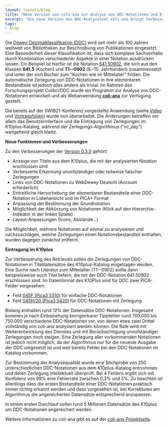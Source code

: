 ```yaml
---
layout: layouts/blog
title: "Neue Version von coli-ana zur Analyse von DDC-Notationen und Eintragung im K10plus"
excerpt: "Die neue Version des DDC-Analysetool coli-ana bringt Verbesserungen und ermöglicht die Eintragung von DDC-Zerlegungen in den K10plus-Katalog"
tags:
- blog
---
```


Die [Dewey-Dezimalklassifikation (DDC)](https://www.dnb.de/DE/Professionell/DDC-Deutsch/WasistdieDDC/wasistdieddc_node.html) wird seit mehr als 100 Jahren weltweit von Bibliotheken zur Beschreibung von Publikationen eingesetzt. Eine Besonderheit dieser Klassifikation ist, dass sich komplexe Sachverhalte durch Kombination verschiedener Aspekte in einer Notation ausdrücken lassen. Ein Beispiel ist hierfür ist die Notation [641.50902](https://coli-conc.gbv.de/coli-ana/app/?notation=641.50902), die sich aus den Klassen **641.5** (Kochen) und **T1--0902** (6.–15. Jahrhundert) zusammensetzt und unter der sich Bücher zum "Kochen wie im Mittelalter" finden. Die automatische Zerlegung von DDC-Notationen in ihre elementaren Bestandteile ist jedoch alles andere als trivial. Im Rahmen des Forschungsprojekt Colibri/DDC wurde ein Programm zur Analyse von DDC-Notationen entwickelt und als Webanwendung **[coli-ana](https://coli-conc.gbv.de/coli-ana/)** zur Verfügung gestellt.

Die bereits auf der SWIB21-Konferenz vorgestellte Anwendung (siehe [Video](https://youtu.be/gNm8HuX71rI) und [Vortragsfolien](https://doi.org/10.5281/zenodo.5883534)) wurde nun überarbeitet. Die Änderungen betreffen vor allem das Benutzerinterface und die Eintragung von Zerlegungen im K10plus-Katalog, während der Zerlegungs-Algorithmus ("vc_day") weitgehend gleich bleibt.

**Neue Funktionen und Verbesserungen**

Zu den Verbesserungen der [Version 0.3.0](https://github.com/gbv/coli-ana/releases/tag/v0.3.0) gehört:

* Anzeige von Titeln aus dem K10plus, die mit der analysierten Notation erschlossen sind
* Verbesserte Erkennung unvollständiger oder teilweise falscher Zerlegungen
* Links von DDC-Notationen zu WebDewey Deutsch (Account erforderlich)
* Einheitliche Hervorhebung der elementaren Bestandteile einer DDC-Notation in Listenansicht und im PICA+ Format
* Anpassung der Bestimmung der Grundnotation
* Möglichkeit der Abkürzung von Notationen (Klick auf den Hierarchie-Indikator in der linken Spalte)
* Layout-Anpassungen (Icons, Abstände...)

Die Möglichkeit, mehrere Notationen auf einmal zu analysieren und nachzuschlagen, welche Zerlegungen einen Notationsbestandteil enthalten, wurden dagegen zunächst entfernt.

**Eintragung im K10plus**

Zur Verbesserung des Retrievals sollen die Zerlegungen von DDC-Notationen in Titeldatensätze des K10plus-Katalog eingetragen werden. Eine Suche nach Literatur zum Mittelalter (T1--0902) sollte dann beispielsweise auch Titel liefern, die mit der DDC-Notation 641.50902 erschlossen sind. Im Datenformat des K10Plus sind für DDC zwei PICA-Felder vorgesehen:

* Feld [045F (Pica3 5310)](https://format.k10plus.de/k10plushelp.pl?cmd=kat&val=5010&katalog=Standard) für einfache DDC-Notationen
* Feld [045H/20 (Pica3 5420)](https://format.k10plus.de/k10plushelp.pl?cmd=kat&val=5400&katalog=Standard) für DDC-Notationen mit Zerlegung

Bislang enthalten rund 12% der Datensätze DDC-Notationen. Insgesamt kommen je nach Einbeziehung korrigierbarer Tippfehler rund 700.000 bis 750.000 verschiedene DDC-Notationen vor, von denen etwa zwei Drittel vollständig von coli-ana analysiert werden können. Die Rate wird mit Weiterentwicklung des Dienstes und mit Berücksichtigung unvollständiger Zerlegungen noch steigen. Eine Zerlegung aller vorkommenden Notationen ist jedoch nicht möglich, da der Algorithmus nur für die neueste Ausgabe der DDC umgesetzt ist und weil bereits Fehler bei den DDC-Notationen im Katalog vorkommen.

Zur Bestimmung der Analysequalität wurde eine Stichprobe von 250 unterschiedlichen DDC-Notationen aus dem K10plus-Katalog entnommen und deren Zerlegung intellektuell überprüft. Bei 4 Fehlern ergibt sich mit Konfidenz von 99% eine Fehlerrate zwischen 0,3% und 5%. Zu beachten ist allerdings dass die ersten Bestandteile einer DDC-Notationen praktisch immer richtig erkannt werden und dass vorgesehen ist, bei Korrekturen am Algorithmus die angereicherten Datensätze entsprechend anzupassen.

In einem ersten Durchlauf sollen rund 5 Millionen Datensätze des K10plus um DDC-Notationen angereichert werden.

Weitere Informationen zu coli-ana gibt es auf der [coli-ana Projektseite](https://coli-conc.gbv.de/coli-ana/).
